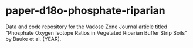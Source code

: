 # paper-d18o-phosphate-riparian
Data and code repository for the Vadose Zone Journal article titled "Phosphate Oxygen Isotope Ratios in Vegetated Riparian Buffer Strip Soils" by Bauke et al. (YEAR).
